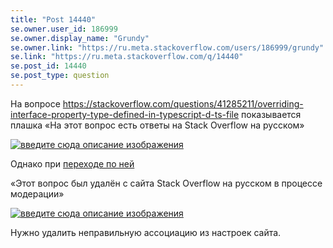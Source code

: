 ```yaml
---
title: "Post 14440"
se.owner.user_id: 186999
se.owner.display_name: "Grundy"
se.owner.link: "https://ru.meta.stackoverflow.com/users/186999/grundy"
se.link: "https://ru.meta.stackoverflow.com/q/14440"
se.post_id: 14440
se.post_type: question
---
```

<p>На вопросе <a href="https://stackoverflow.com/questions/41285211/overriding-interface-property-type-defined-in-typescript-d-ts-file">https://stackoverflow.com/questions/41285211/overriding-interface-property-type-defined-in-typescript-d-ts-file</a> показывается плашка «На этот вопрос есть ответы на Stack Overflow на русском»</p>
<p><a href="https://i.sstatic.net/V0LY4Lpt.png" rel="nofollow noreferrer"><img src="https://i.sstatic.net/V0LY4Lpt.png" alt="введите сюда описание изображения" /></a></p>
<p>Однако при <a href="https://ru.stackoverflow.com/questions/1218172/typescript-%D0%9A%D0%B0%D0%BA-%D1%80%D0%B0%D1%81%D1%88%D0%B8%D1%80%D0%B8%D1%82%D1%8C-%D0%B8%D0%B7%D0%BC%D0%B5%D0%BD%D0%B8%D1%82%D1%8C-%D1%82%D0%B8%D0%BF%D1%8B-%D0%B2-%D0%B1%D0%B8%D0%B1%D0%BB%D0%B8%D0%BE%D1%82%D0%B5%D0%BA%D0%B0%D1%85">переходе по ней</a></p>
<p>«Этот вопрос был удалён с сайта Stack Overflow на русском в процессе модерации»</p>
<p><a href="https://i.sstatic.net/ExoybFZP.png" rel="nofollow noreferrer"><img src="https://i.sstatic.net/ExoybFZP.png" alt="введите сюда описание изображения" /></a></p>
<p>Нужно удалить неправильную ассоциацию из настроек сайта.</p>
